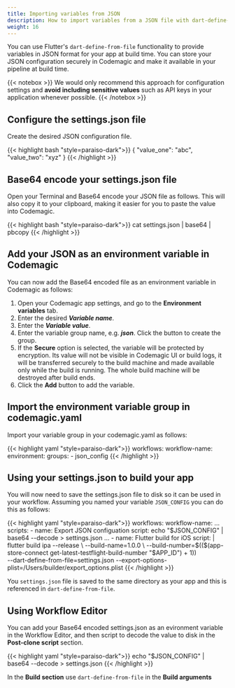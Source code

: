 ```yaml
---
title: Importing variables from JSON
description: How to import variables from a JSON file with dart-define-from-file
weight: 16
---
```

You can use Flutter's `dart-define-from-file` functionality to provide variables in JSON format for your app at build time. You can store your JSON configuration securely in Codemagic and make it available in your pipeline at build time. 

{{< notebox >}}
We would only recommend this approach for configuration settings and **avoid including sensitive values** such as API keys in your application whenever possible.
{{< /notebox >}}

## Configure the settings.json file 

Create the desired JSON configuration file. 

{{< highlight bash "style=paraiso-dark">}}
{
  "value_one": "abc",
  "value_two": "xyz"
}
{{< /highlight >}}

## Base64 encode your settings.json file 

Open your Terminal and Base64 encode your JSON file as follows. This will also copy it to your clipboard, making it easier for you to paste the value into Codemagic.

{{< highlight bash "style=paraiso-dark">}}
cat settings.json | base64 | pbcopy
{{< /highlight >}}


## Add your JSON as an environment variable in Codemagic

You can now add the Base64 encoded file as an environment variable in Codemagic as follows:

1. Open your Codemagic app settings, and go to the **Environment variables** tab.
2. Enter the desired **_Variable name_**.
3. Enter the **_Variable value_**.
4. Enter the variable group name, e.g. **_json_**. Click the button to create the group.
5. If the **Secure** option is selected, the variable will be protected by encryption. Its value will not be visible in Codemagic UI or build logs, it will be transferred securely to the build machine and made available only while the build is running. The whole build machine will be destroyed after build ends.
6. Click the **Add** button to add the variable.

## Import the environment variable group in codemagic.yaml

Import your variable group in your codemagic.yaml as follows:

{{< highlight yaml "style=paraiso-dark">}}
workflows:
  workflow-name:
    environment:
      groups:
        - json_config
{{< /highlight >}}

## Using your settings.json to build your app

You will now need to save the settings.json file to disk so it can be used in your workflow. Assuming you named your variable `JSON_CONFIG` you can do this as follows:

{{< highlight yaml "style=paraiso-dark">}}
workflows:
  workflow-name:
    ...
    scripts:
      - name: Export JSON configuation
        script: echo "$JSON_CONFIG" | base64 --decode > settings.json
      ...
      - name: Flutter build for iOS
        script: |
          flutter build ipa --release \
            --build-name=1.0.0 \
            --build-number=$(($(app-store-connect get-latest-testflight-build-number "$APP_ID") + 1)) \
            --dart-define-from-file=settings.json
            --export-options-plist=/Users/builder/export_options.plist
{{< /highlight >}}

You `settings.json` file is saved to the same directory as your app and this is referenced in `dart-define-from-file`.

## Using Workflow Editor

You can add your Base64 encoded settings.json as an evironment variable in the Workflow Editor, and then script to decode the value to disk in the **Post-clone script** section.

{{< highlight yaml "style=paraiso-dark">}}
echo "$JSON_CONFIG" | base64 --decode > settings.json
{{< /highlight >}}

In the **Build section** use `dart-define-from-file` in the **Build arguments**

